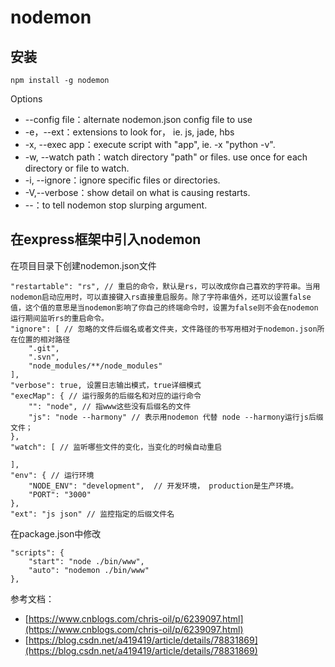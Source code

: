 # nodemon #
## 安装 ##
	npm install -g nodemon
Options

- --config file：alternate nodemon.json config file to use
- -e，--ext：extensions to look for， ie. js, jade, hbs
- -x, --exec app：execute script with "app", ie. -x "python -v".
- -w, --watch path：watch directory "path" or files. use once for each directory or file to watch.
- -i, --ignore：ignore specific files or directories.
- -V,--verbose：show detail on what is causing restarts.
- --<your args>：to tell nodemon stop slurping argument.

## 在express框架中引入nodemon ##
在项目目录下创建nodemon.json文件
	
	"restartable": "rs", // 重启的命令，默认是rs，可以改成你自己喜欢的字符串。当用nodemon启动应用时，可以直接键入rs直接重启服务。除了字符串值外，还可以设置false值，这个值的意思是当nodemon影响了你自己的终端命令时，设置为false则不会在nodemon运行期间监听rs的重启命令。
	"ignore": [ // 忽略的文件后缀名或者文件夹，文件路径的书写用相对于nodemon.json所在位置的相对路径
        ".git",
        ".svn",
        "node_modules/**/node_modules"
    ],
	"verbose": true, 设置日志输出模式，true详细模式
	"execMap": { // 运行服务的后缀名和对应的运行命令
		"": "node", // 指www这些没有后缀名的文件
        "js": "node --harmony" // 表示用nodemon 代替 node --harmony运行js后缀文件；
    },
	"watch": [ // 监听哪些文件的变化，当变化的时候自动重启

	],
	"env": { // 运行环境 
        "NODE_ENV": "development",  // 开发环境， production是生产环境。
		"PORT": "3000"
    },
	"ext": "js json" // 监控指定的后缀文件名

在package.json中修改

	"scripts": {
		"start": "node ./bin/www",
		"auto": "nodemon ./bin/www"
	},

参考文档：

- [https://www.cnblogs.com/chris-oil/p/6239097.html](https://www.cnblogs.com/chris-oil/p/6239097.html)
- [https://blog.csdn.net/a419419/article/details/78831869](https://blog.csdn.net/a419419/article/details/78831869)